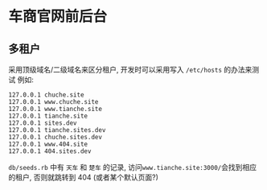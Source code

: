 # 车商官网前后台

## 多租户

采用顶级域名/二级域名来区分租户, 开发时可以采用写入 `/etc/hosts` 的办法来测试
例如:

```
127.0.0.1 chuche.site
127.0.0.1 www.chuche.site
127.0.0.1 www.tianche.site
127.0.0.1 tianche.site
127.0.0.1 sites.dev
127.0.0.1 tianche.sites.dev
127.0.0.1 chuche.sites.dev
127.0.0.1 www.404.site
127.0.0.1 404.sites.dev
```

`db/seeds.rb` 中有 `天车` 和 `楚车` 的记录, 访问`www.tianche.site:3000/`会找到相应的租户, 否则就跳转到 404 (或者某个默认页面?)
